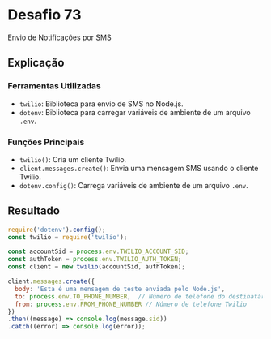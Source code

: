 # Desafio 73

Envio de Notificações por SMS

## Explicação

### Ferramentas Utilizadas

- `twilio`: Biblioteca para envio de SMS no Node.js.
- `dotenv`: Biblioteca para carregar variáveis de ambiente de um arquivo `.env`.

### Funções Principais

- `twilio()`: Cria um cliente Twilio.
- `client.messages.create()`: Envia uma mensagem SMS usando o cliente Twilio.
- `dotenv.config()`: Carrega variáveis de ambiente de um arquivo `.env`.

## Resultado

```js
require('dotenv').config();
const twilio = require('twilio');

const accountSid = process.env.TWILIO_ACCOUNT_SID;
const authToken = process.env.TWILIO_AUTH_TOKEN;
const client = new twilio(accountSid, authToken);

client.messages.create({
  body: 'Esta é uma mensagem de teste enviada pelo Node.js',
  to: process.env.TO_PHONE_NUMBER,  // Número de telefone do destinatário
  from: process.env.FROM_PHONE_NUMBER // Número de telefone Twilio
})
.then((message) => console.log(message.sid))
.catch((error) => console.log(error));
```